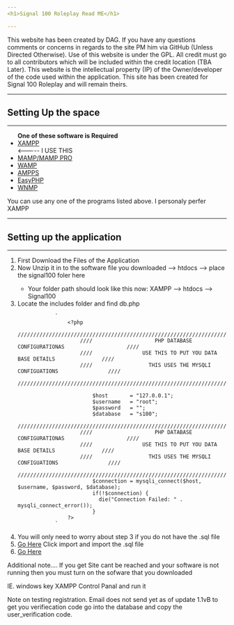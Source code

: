 ```yaml
---
<h1>Signal 100 Roleplay Read ME</h1>

---
```


This website has been created by DAG. If you have any questions comments or concerns in regards to the site PM him via GitHub (Unless Directed Otherwise). Use of this website is under the <a hreff="https://www.gnu.org/licenses/gpl-3.0.en.html">GPL</a>. All credit must go to all contributors which will be included within the credit location (TBA Later). This website is the intellectual property (IP) of the Owner/developer of the code used within the application. This site has been created for Signal 100 Roleplay and will remain theirs. 

---
<h2> Setting Up the space</h2>

---
<ul>
	<strong>One of these software is Required</strong>
	<li><a href="https://www.apachefriends.org/index.html">XAMPP</a></li> <----- I USE THIS
	<li><a href="https://www.mamp.info/en/">MAMP/MAMP PRO</a></li>
	<li><a href="http://www.wampserver.com/en/">WAMP</a></li>
	<li><a href="http://www.ampps.com/tour">AMPPS</a></li>
	<li><a href="http://www.easyphp.org/">EasyPHP</a></li>
	<li><a href="https://sourceforge.net/projects/wnmp-env/">WNMP</a></li>
</ul>

You can use any one of the programs listed above. I personaly perfer XAMPP

---
<h2> Setting up the application</h2>

---
<ol>
	<li>First Download the Files of the Application</li>
	<li>Now Unzip it in to the software file you downloaded --> htdocs --> place the signal100 foler here</li>
		<ul>
			<li>Your folder path should look like this now:  XAMPP --> htdocs --> Signal100</li>
		</ul>
	<li>Locate the includes folder and find db.php</li>
		
				`
					<?php
						/////////////////////////////////////////////////////////////////////////////
						////					PHP DATABASE CONFIGURATIONAS					////
						////				USE THIS TO PUT YOU DATA BASE DETAILS 				////
						////				  THIS USES THE MYSQLI CONFIGUATIONS 				////
						////////////////////////////////////////////////////////////////////////////
							
							$host		= "127.0.0.1";
							$username	= "root";
							$password	= "";
							$database   = "s100"; 	
						/////////////////////////////////////////////////////////////////////////////
						////					PHP DATABASE CONFIGURATIONAS					////
						////				USE THIS TO PUT YOU DATA BASE DETAILS 				////
						////				  THIS USES THE MYSQLI CONFIGUATIONS 				////
						////////////////////////////////////////////////////////////////////////////
							$connection = mysqli_connect($host, $username, $password, $database);
							if(!$connection) {
							  die("Connection Failed: " . mysqli_connect_error());
							} 
					?>
				`
<li>You will only need to worry about step 3 if you do not have the .sql file</li>
<li><a href="localhost/phpmyadmin">Go Here</a> Click import and import the .sql file</li>
<li><a href="localhost/signal00">Go Here</a></li>
</ol>

Additional note.... If you get Site cant be reached and your software is not running then you must turn on the sofware that you downloaded 

IE. windows key XAMPP Control Panal and run it

Note on testing registration. Email does not send yet as of update 1.1vB to get you verifiecation code go into the database and copy the user_verification code.